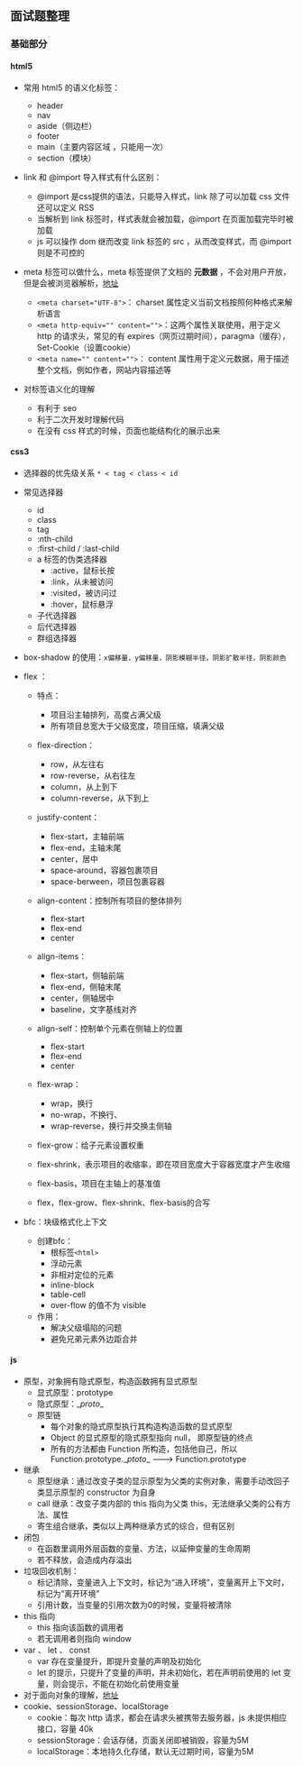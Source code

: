 ## 面试题整理

### 基础部分

####  html5

- 常用 html5 的语义化标签：
  - header
  - nav
  - aside（侧边栏）
  - footer
  - main（主要内容区域 ，只能用一次）
  - section（模块）
- link 和 @import 导入样式有什么区别：
  - @import 是css提供的语法，只能导入样式，link 除了可以加载 css 文件还可以定义 RSS
  - 当解析到 link 标签时，样式表就会被加载，@import 在页面加载完毕时被加载
  - js 可以操作 dom 继而改变 link 标签的 src ，从而改变样式，而 @import 则是不可控的

- meta 标签可以做什么，meta 标签提供了文档的 **元数据** ，不会对用户开放，但是会被浏览器解析，[地址](https://www.cnblogs.com/liaojie970/p/6373393.html)
  - `<meta charset="UTF-8">`： charset 属性定义当前文档按照何种格式来解析语言
  - `<meta http-equiv="" content="">`：这两个属性关联使用，用于定义 http 的请求头，常见的有 expires（网页过期时间），paragma（缓存），Set-Cookie（设置cookie）
  - `<meta name="" content="">`： content 属性用于定义元数据，用于描述整个文档，例如作者，网站内容描述等
- 对标签语义化的理解
  - 有利于 seo
  - 利于二次开发时理解代码
  - 在没有 css 样式的时候，页面也能结构化的展示出来

#### css3

- 选择器的优先级关系 `* < tag < class < id`

- 常见选择器 

  - id
  - class
  - tag
  - :nth-child
  - :first-child / :last-child
  - a 标签的伪类选择器
    - :active，鼠标长按
    - :link，从未被访问
    - :visited，被访问过
    - :hover，鼠标悬浮
  - 子代选择器
  - 后代选择器
  - 群组选择器

- box-shadow 的使用：`x偏移量，y偏移量，阴影模糊半径，阴影扩散半径，阴影颜色`

- flex ：

  - 特点：
    - 项目沿主轴排列，高度占满父级
    - 所有项目总宽大于父级宽度，项目压缩，填满父级
  - flex-direction：
    - row，从左往右
    - row-reverse，从右往左
    - column，从上到下
    - column-reverse，从下到上
  - justify-content：
    - flex-start，主轴前端
    - flex-end，主轴末尾
    - center，居中
    - space-around，容器包裹项目
    - space-berween，项目包裹容器
  - align-content：控制所有项目的整体排列
    - flex-start
    - flex-end
    - center

  - align-items：
    - flex-start，侧轴前端
    - flex-end，侧轴末尾
    - center，侧轴居中
    - baseline，文字基线对齐
  - align-self：控制单个元素在侧轴上的位置
    - flex-start
    - flex-end
    - center
  - flex-wrap：
    - wrap，换行
    - no-wrap，不换行、
    - wrap-reverse，换行并交换主侧轴
  - flex-grow：给子元素设置权重
  - flex-shrink，表示项目的收缩率，即在项目宽度大于容器宽度才产生收缩
  - flex-basis，项目在主轴上的基准值
  - flex，flex-grow、flex-shrink、flex-basis的合写

- bfc：块级格式化上下文

  - 创建bfc：
    - 根标签`<html>`
    - 浮动元素
    - 非相对定位的元素
    - inline-block
    - table-cell
    - over-flow 的值不为 visible
  - 作用：
    - 解决父级塌陷的问题
    - 避免兄弟元素外边距合并

#### js

- 原型，对象拥有隐式原型，构造函数拥有显式原型
  - 显式原型：prototype
  - 隐式原型：\__proto__
  - 原型链
    - 每个对象的隐式原型执行其构造构造函数的显式原型
    - Object 的显式原型的隐式原型指向 null， 即原型链的终点
    - 所有的方法都由 Function 所构造，包括他自己，所以 Function.prototype.\__ptoto__  ---> Function.prototype
- 继承
  - 原型继承：通过改变子类的显示原型为父类的实例对象，需要手动改回子类显示原型的 constructor 为自身
  - call 继承：改变子类内部的 this 指向为父类 this，无法继承父类的公有方法、属性
  - 寄生组合继承，类似以上两种继承方式的综合，但有区别
- 闭包
  - 在函数里调用外层函数的变量、方法，以延伸变量的生命周期
  - 若不释放，会造成内存溢出
- 垃圾回收机制：
  - 标记清除，变量进入上下文时，标记为“进入环境”，变量离开上下文时，标记为“离开环境”
  - 引用计数，当变量的引用次数为0的时候，变量将被清除
- this 指向
  - this 指向该函数的调用者
  - 若无调用者则指向 window
- var 、 let 、 const
  - var 存在变量提升，即提升变量的声明及初始化
  - let 的提示，只提升了变量的声明，并未初始化，若在声明前使用的 let 变量，则会提示，不能在初始化前使用变量
- 对于面向对象的理解，[地址](https://juejin.im/post/5e8d46a76fb9a03c7f3fe8e1)
- cookie、sessionStorage、localStorage
  - cookie：每次 http 请求，都会在请求头被携带去服务器，js 未提供相应接口，容量 40k
  - sessionStorage：会话存储，页面关闭即被销毁，容量为5M
  - localStorage：本地持久化存储，默认无过期时间，容量为5M

